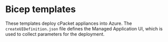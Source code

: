 # Bicep templates

These templates deploy cPacket appliances into Azure.
The `createUIDefinition.json` file defines the Managed Application UI, which is used to collect parameters for the deployment.
